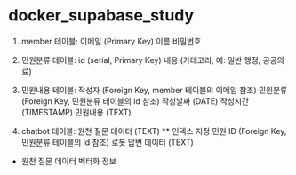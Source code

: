 # docker_supabase_study


1. member 테이블:
이메일 (Primary Key)
이름
비밀번호

3. 민원분류 테이블:
id (serial, Primary Key)
내용 (카테고리, 예: 일반 행정, 공공의료)

4. 민원내용 테이블:
작성자 (Foreign Key, member 테이블의 이메일 참조)
민원분류 (Foreign Key, 민원분류 테이블의 id 참조)
작성날짜 (DATE)
작성시간 (TIMESTAMP)
민원내용 (TEXT)

5. chatbot 테이블:
원천 질문 데이터 (TEXT) ** 인덱스 지정
민원 ID (Foreign Key, 민원분류 테이블의 id 참조)
로봇 답변 데이터 (TEXT)
+ 원천 질문 데이터 벡터화 정보
